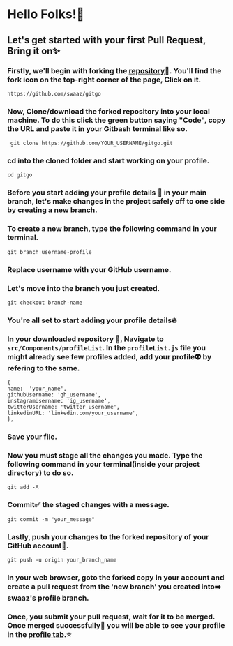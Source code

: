 # Hello Folks!👐
## Let's get started with your first Pull Request, Bring it on✨
### Firstly, we'll begin with forking the <a href="https://github.com/swaaz/gitgo">repository</a>📂. You'll find the fork icon on the top-right corner of the page, Click on it.
```
https://github.com/swaaz/gitgo
```
### Now, Clone/download the forked repository into your local machine. To do this click the green button saying "Code", copy the URL and paste it in your Gitbash terminal like so. 
```
 git clone https://github.com/YOUR_USERNAME/gitgo.git
```
### cd into the cloned folder and start working on your profile.
```
cd gitgo
```
### Before you start adding your profile details 📝 in your main branch, let's make changes in the project safely off to one side by creating a new branch.
### To create a new branch, type the following command in your terminal.
```
git branch username-profile
```
### Replace username with your GitHub username.
### Let's move into the branch you just created.
```
git checkout branch-name
```
### You're all set to start adding your profile details🔥
### In your downloaded repository 📂, Navigate to ```src/Components/profileList```. In the ```profileList.js``` file you might already see few profiles added, add your profile👽 by refering to the same.

```
{
name:  'your_name',
githubUsername: 'gh_username',
instagramUsername: 'ig_username',
twitterUsername: 'twitter_username',
linkedinURL: 'linkedin.com/your_username',
},
```
### Save your file.
### Now you must stage all the changes you made. Type the following command in your terminal(inside your project directory) to do so.
```
git add -A
```
### Commit✅ the staged changes with a message.
```
git commit -m "your_message"
```
### Lastly, push your changes to the forked repository of your GitHub account🚩.
```
git push -u origin your_branch_name
```
### In your web browser, goto the forked copy in your account and create a pull request from the 'new branch' you created into➡️ swaaz's profile branch.
### Once, you submit your pull request, wait for it to be merged. Once merged successfully👏 you will be able to see your profile in the <a href="https://gitgo.swaaz.me/profiles">profile tab</a>.⭐
